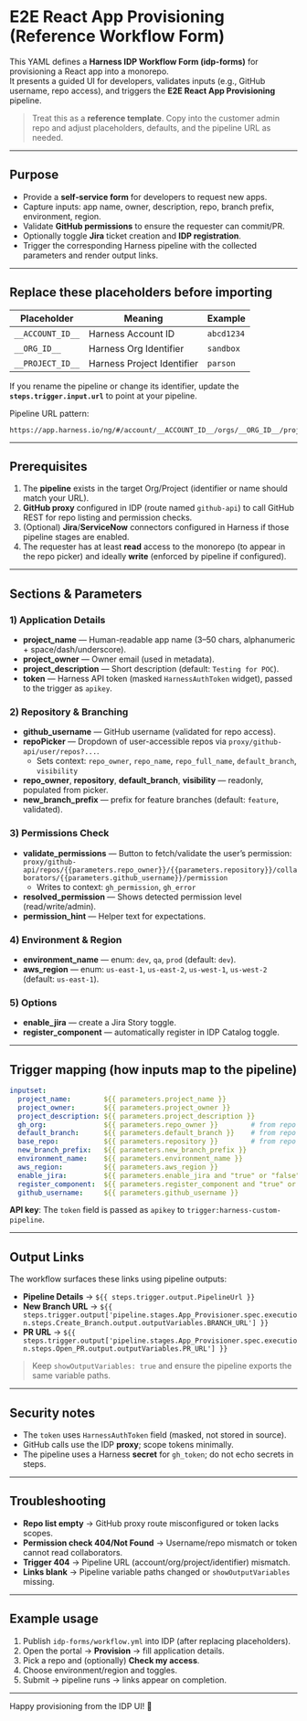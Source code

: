 # E2E React App Provisioning (Reference Workflow Form)

This YAML defines a **Harness IDP Workflow Form (idp-forms)** for provisioning a React app into a monorepo.  
It presents a guided UI for developers, validates inputs (e.g., GitHub username, repo access), and triggers the **E2E React App Provisioning** pipeline.

> Treat this as a **reference template**. Copy into the customer admin repo and adjust placeholders, defaults, and the pipeline URL as needed.

---

## Purpose

- Provide a **self‑service form** for developers to request new apps.  
- Capture inputs: app name, owner, description, repo, branch prefix, environment, region.  
- Validate **GitHub permissions** to ensure the requester can commit/PR.  
- Optionally toggle **Jira** ticket creation and **IDP registration**.  
- Trigger the corresponding Harness pipeline with the collected parameters and render output links.

---

## Replace these placeholders before importing

| Placeholder | Meaning | Example |
|---|---|---|
| `__ACCOUNT_ID__` | Harness Account ID | `abcd1234` |
| `__ORG_ID__` | Harness Org Identifier | `sandbox` |
| `__PROJECT_ID__` | Harness Project Identifier | `parson` |

If you rename the pipeline or change its identifier, update the **`steps.trigger.input.url`** to point at your pipeline.

Pipeline URL pattern:
```
https://app.harness.io/ng/#/account/__ACCOUNT_ID__/orgs/__ORG_ID__/projects/__PROJECT_ID__/pipelines/E2E_React_App_Provisioning/executions
```

---

## Prerequisites

1. The **pipeline** exists in the target Org/Project (identifier or name should match your URL).  
2. **GitHub proxy** configured in IDP (route named `github-api`) to call GitHub REST for repo listing and permission checks.  
3. (Optional) **Jira**/**ServiceNow** connectors configured in Harness if those pipeline stages are enabled.  
4. The requester has at least **read** access to the monorepo (to appear in the repo picker) and ideally **write** (enforced by pipeline if configured).

---

## Sections & Parameters

### 1) Application Details
- **project_name** — Human-readable app name (3–50 chars, alphanumeric + space/dash/underscore).  
- **project_owner** — Owner email (used in metadata).  
- **project_description** — Short description (default: `Testing for POC`).  
- **token** — Harness API token (masked `HarnessAuthToken` widget), passed to the trigger as `apikey`.

### 2) Repository & Branching
- **github_username** — GitHub username (validated for repo access).  
- **repoPicker** — Dropdown of user-accessible repos via `proxy/github-api/user/repos?...`.  
  - Sets context: `repo_owner`, `repo_name`, `repo_full_name`, `default_branch`, `visibility`  
- **repo_owner**, **repository**, **default_branch**, **visibility** — readonly, populated from picker.  
- **new_branch_prefix** — prefix for feature branches (default: `feature`, validated).

### 3) Permissions Check
- **validate_permissions** — Button to fetch/validate the user’s permission:  
  `proxy/github-api/repos/{{parameters.repo_owner}}/{{parameters.repository}}/collaborators/{{parameters.github_username}}/permission`  
  - Writes to context: `gh_permission`, `gh_error`  
- **resolved_permission** — Shows detected permission level (read/write/admin).  
- **permission_hint** — Helper text for expectations.

### 4) Environment & Region
- **environment_name** — enum: `dev`, `qa`, `prod` (default: `dev`).  
- **aws_region** — enum: `us-east-1`, `us-east-2`, `us-west-1`, `us-west-2` (default: `us-east-1`).

### 5) Options
- **enable_jira** — create a Jira Story toggle.  
- **register_component** — automatically register in IDP Catalog toggle.

---

## Trigger mapping (how inputs map to the pipeline)

```yaml
inputset:
  project_name:        ${{ parameters.project_name }}
  project_owner:       ${{ parameters.project_owner }}
  project_description: ${{ parameters.project_description }}
  gh_org:              ${{ parameters.repo_owner }}        # from repo picker
  default_branch:      ${{ parameters.default_branch }}    # from repo picker
  base_repo:           ${{ parameters.repository }}        # from repo picker
  new_branch_prefix:   ${{ parameters.new_branch_prefix }}
  environment_name:    ${{ parameters.environment_name }}
  aws_region:          ${{ parameters.aws_region }}
  enable_jira:         ${{ parameters.enable_jira and "true" or "false" }}
  register_component:  ${{ parameters.register_component and "true" or "false" }}
  github_username:     ${{ parameters.github_username }}
```

**API key**: The `token` field is passed as `apikey` to `trigger:harness-custom-pipeline`.

---

## Output Links

The workflow surfaces these links using pipeline outputs:
- **Pipeline Details** → `${{ steps.trigger.output.PipelineUrl }}`  
- **New Branch URL** → `${{ steps.trigger.output['pipeline.stages.App_Provisioner.spec.execution.steps.Create_Branch.output.outputVariables.BRANCH_URL'] }}`  
- **PR URL** → `${{ steps.trigger.output['pipeline.stages.App_Provisioner.spec.execution.steps.Open_PR.output.outputVariables.PR_URL'] }}`

> Keep `showOutputVariables: true` and ensure the pipeline exports the same variable paths.

---

## Security notes

- The `token` uses `HarnessAuthToken` field (masked, not stored in source).  
- GitHub calls use the IDP **proxy**; scope tokens minimally.  
- The pipeline uses a Harness **secret** for `gh_token`; do not echo secrets in steps.

---

## Troubleshooting

- **Repo list empty** → GitHub proxy route misconfigured or token lacks scopes.  
- **Permission check 404/Not Found** → Username/repo mismatch or token cannot read collaborators.  
- **Trigger 404** → Pipeline URL (account/org/project/identifier) mismatch.  
- **Links blank** → Pipeline variable paths changed or `showOutputVariables` missing.

---

## Example usage

1. Publish `idp-forms/workflow.yml` into IDP (after replacing placeholders).  
2. Open the portal → **Provision** → fill application details.  
3. Pick a repo and (optionally) **Check my access**.  
4. Choose environment/region and toggles.  
5. Submit → pipeline runs → links appear on completion.

---

Happy provisioning from the IDP UI! 🚀
